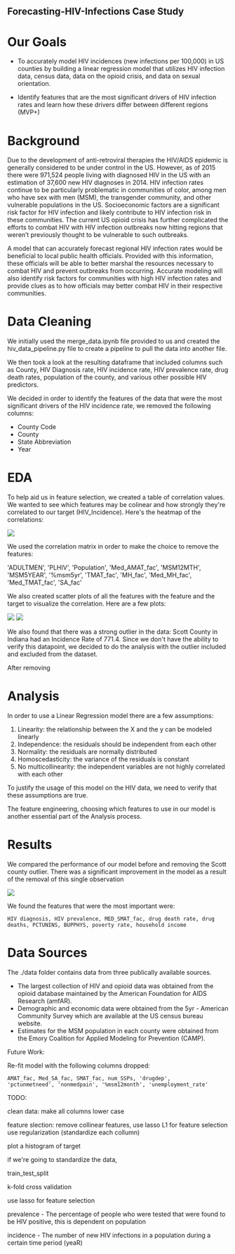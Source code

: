 ## Forecasting-HIV-Infections Case Study

# Our Goals
 - To accurately model HIV incidences (new infections per 100,000) in US counties by building a linear regression model that utilizes HIV infection data, census data, data on the opioid crisis, and data on sexual orientation.

 - Identify features that are the most significant drivers of HIV infection rates and learn how these drivers differ between different regions (MVP+)

# Background

Due to the development of anti-retroviral therapies the HIV/AIDS epidemic is generally considered to be under control in the US. However, as of 2015 there were 971,524 people living with diagnosed HIV in the US with an estimation of 37,600 new HIV diagnoses in 2014. HIV infection rates continue to be particularly problematic in communities of color, among men who have sex with men (MSM), the transgender community, and other vulnerable populations in the US. Socioeconomic factors are a significant risk factor for HIV infection and likely contribute to HIV infection risk in these communities. The current US opioid crisis has further complicated the efforts to combat HIV with HIV infection outbreaks now hitting regions that weren’t previously thought to be vulnerable to such outbreaks.

A model that can accurately forecast regional HIV infection rates would be beneficial to local public health officials. Provided with this information, these officials will be able to better marshal the resources necessary to combat HIV and prevent outbreaks from occurring. Accurate modeling will also identify risk factors for communities with high HIV infection rates and provide clues as to how officials may better combat HIV in their respective communities.

# Data Cleaning 
We initially used the merge_data.ipynb file provided to us and created the hiv_data_pipeline.py file to create a pipeline to pull the data into another file. 

We then took a look at the resulting dataframe that included columns such as County, HIV Diagnosis rate, HIV incidence rate, HIV prevalence rate, drug death rates, population of the county, and various other possible HIV predictors.

We decided in order to identify the features of the data that were the most significant drivers of the HIV incidence rate, we removed the following columns: 
   - County Code
   - County
   - State Abbreviation
   - Year

# EDA

To help aid us in feature selection, we created a table of correlation values. We wanted to see which features may be colinear and how strongly they're correlated to our target (HIV_Incidence). Here's the heatmap of the correlations:

![](images/correlation_heatmap.png)

We used the correlation matrix in order to make the choice to remove the features:
   
   'ADULTMEN', 'PLHIV', 'Population', 'Med_AMAT_fac', 'MSM12MTH', 'MSM5YEAR', '%msm5yr', 'TMAT_fac', 'MH_fac', 'Med_MH_fac', 'Med_TMAT_fac', 'SA_fac'

We also created scatter plots of all the features with the feature and the target to visualize the correlation. Here are a few plots:

![](images/scatter_drugdeaths_vs_HIVincidence.png)
![](images/scatter_household_income_vs_HIVincidence.png)


We also found that there was a strong outlier in the data: Scott County in Indiana had an Incidence Rate of 771.4. Since we don't have the ability to verify this datapoint, we decided to do the analysis with the outlier included and excluded from the dataset. 

After removing 

# Analysis

In order to use a Linear Regression model there are a few assumptions: 
1. Linearity: the relationship between the X and the y can be modeled linearly
2. Independence: the residuals should be independent from each other
3. Normality: the residuals are normally distributed
4. Homoscedasticity: the variance of the residuals is constant
5. No multicollinearity: the independent variables are not highly correlated with each other

To justify the usage of this model on the HIV data, we need to verify that these assumptions are true. 

The feature engineering, choosing which features to use in our model is another essential part of the Analysis process. 

# Results

We compared the performance of our model before and removing the Scott county outlier. There was a significant improvement in the model as a result of the removal of this single observation

![](images/mse.png)

We found the features that were the most important were:

    HIV diagnosis, HIV prevalence, MED_SMAT_fac, drug death rate, drug deaths, PCTUNINS, BUPPHYS, poverty rate, household income
    
# Data Sources
The ./data folder contains data from three publically available sources.

 - The largest collection of HIV and opioid data was obtained from the opioid database maintained by the American Foundation for AIDS Research (amfAR).
 - Demographic and economic data were obtained from the 5yr - American Community Survey which are available at the US census bureau website.
 - Estimates for the MSM population in each county were obtained from the Emory Coalition for Applied Modeling for Prevention (CAMP).



Future Work: 

Re-fit model with the following columns dropped:

    AMAT_fac, Med_SA_fac, SMAT_fac, num_SSPs, 'drugdep',
    'pctunmetneed', 'nonmedpain', '%msm12month', 'unemployment_rate'
TODO:


clean data: make all columns lower case


feature slection: remove collinear features, use lasso L1 for feature selection use regularization (standardize each collumn)

plot a histogram of target

if we're going to standardize the data,

train_test_split

k-fold cross validation

use lasso for feature selection

prevalence - The percentage of people who were tested that were found to be HIV positive, this is dependent on population

incidence - The number of new HIV infections in a population during a certain time period (yeaR)